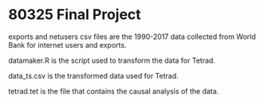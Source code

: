 # 80325 Final Project

exports and netusers csv files are the 1990-2017 data collected from World Bank for internet users and exports.

datamaker.R is the script used to transform the data for Tetrad.

data_ts.csv is the transformed data used for Tetrad.

tetrad.tet is the file that contains the causal analysis of the data.
